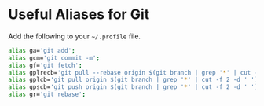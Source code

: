 # Useful Aliases for Git
Add the following to your `~/.profile` file.

```bash
alias ga='git add';
alias gcm='git commit -m';
alias gf='git fetch';
alias gplrecb='git pull --rebase origin $(git branch | grep '*' | cut -f 2 -d ' ')';
alias gplcb='git pull origin $(git branch | grep '*' | cut -f 2 -d ' ')';
alias gpscb='git push origin $(git branch | grep '*' | cut -f 2 -d ' ')';
alias gr='git rebase';
```
